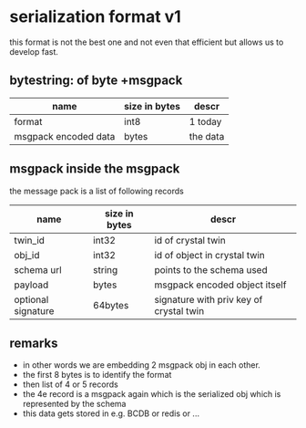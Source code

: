 

# serialization format v1

this format is not the best one and not even that efficient but allows us to develop fast.

## bytestring: of byte +msgpack

| name  | size in bytes | descr |
|---|---|---|
| format  | int8  | 1 today |
| msgpack encoded data | bytes | the data |

## msgpack inside the msgpack

the message pack is a list of following records

| name  | size in bytes | descr |
|---|---|---|
| twin_id | int32 | id of crystal twin |
| obj_id | int32 | id of object in crystal twin |
| schema url | string | points to the schema used |
| payload | bytes | msgpack encoded object itself |
| optional signature | 64bytes | signature with priv key of crystal twin |

## remarks

- in other words we are embedding 2 msgpack obj in each other.
- the first 8 bytes is to identify the format
- then list of 4 or 5 records
- the 4e record is a msgpack again which is the serialized obj which is represented by the schema
- this data gets stored in e.g. BCDB or redis or ...




